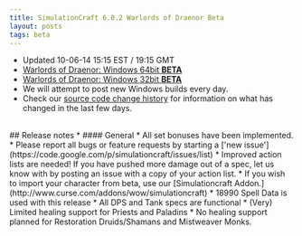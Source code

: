 ```yaml
---
title: SimulationCraft 6.0.2 Warlords of Draenor Beta
layout: posts
tags: beta
---
```

* Updated 10-06-14 15:15 EST / 19:15 GMT
* [Warlords of Draenor: Windows 64bit **BETA** ](http://downloads.simulationcraft.org/simc-602-alpha-win64-10-06-8558641.zip)
* [Warlords of Draenor: Windows 32bit **BETA** ](http://downloads.simulationcraft.org/simc-602-alpha-win32-10-06-8558641.zip)
* We will attempt to post new Windows builds every day.
* Check our [source code change history](https://code.google.com/p/simulationcraft/source/list?name=wod) for information on what has changed in the last few days.
<br>
## Release notes
* #### General
    * All set bonuses have been implemented.
    * Please report all bugs or feature requests by starting a ['new issue'](https://code.google.com/p/simulationcraft/issues/list)
    * Improved action lists are needed! If you have pushed more damage out of a spec, let us know with by posting an issue with a copy of your action list. 
    * If you wish to import your character from beta, use our [Simulationcraft Addon.](http://www.curse.com/addons/wow/simulationcraft)
    * 18990 Spell Data is used with this release
	* All DPS and Tank specs are functional
	* (Very) Limited healing support for Priests and Paladins
	* No healing support planned for Restoration Druids/Shamans and Mistweaver Monks.